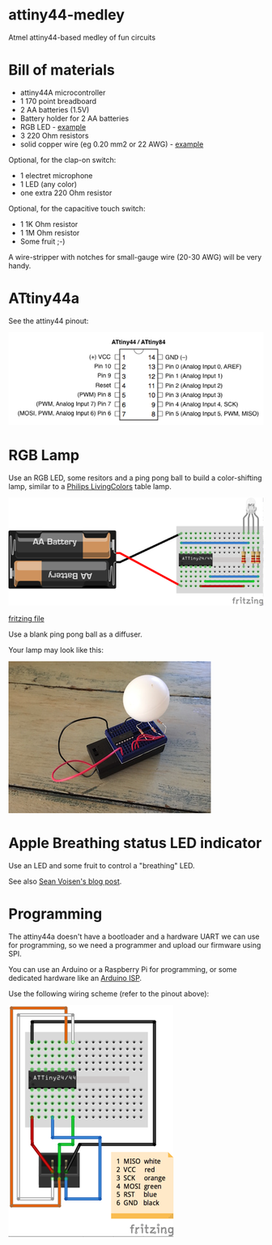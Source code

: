 # attiny44-medley
Atmel attiny44-based medley of fun circuits

# Bill of materials

- attiny44A microcontroller
- 1 170 point breadboard
- 2 AA batteries (1.5V)
- Battery holder for 2 AA batteries
- RGB LED - [example](http://www.kingbright-europe.de/download/LED-Lamp/L-154A4SURKQBDZGC%28Ver.6%29.pdf)
- 3 220 Ohm resistors
- solid copper wire (eg 0.20 mm2 or 22 AWG) - [example](http://www.velleman.co.uk/contents/en-uk/p793.html) 

Optional, for the clap-on switch:

- 1 electret microphone
- 1 LED (any color)
- one extra 220 Ohm resistor

Optional, for the capacitive touch switch:

- 1 1K Ohm resistor
- 1 1M Ohm resistor
- Some fruit ;-)

A wire-stripper with notches for small-gauge wire (20-30 AWG) will be very handy.

# ATtiny44a

See the attiny44 pinout:

![pinout](images/ATtiny44-84-labeled.png "ATtiny44")

# RGB Lamp
Use an RGB LED, some resitors and a ping pong ball to build a color-shifting lamp, similar to a [Philips LivingColors](http://www.livingcolors.philips.com) table lamp.


![rgb](images/rgb-lamp-halfsize.png "rgb lamp")

[fritzing file](rgb-lamp.fzz)

Use a blank ping pong ball as a diffuser.

Your lamp may look like this:

![pic](images/rgb.jpg "picture")

# Apple Breathing status LED indicator
Use an LED and some fruit to control a "breathing" LED.


See also [Sean Voisen's blog post](http://sean.voisen.org/blog/2011/10/breathing-led-with-arduino/).

# Programming

The attiny44a doesn't have a bootloader and a hardware UART we can use for programming, so we need a programmer and upload our firmware using SPI.

You can use an Arduino or a Raspberry Pi for programming, or some dedicated hardware like an [Arduino ISP](https://www.arduino.cc/en/Main/ArduinoISP).

Use the following wiring scheme (refer to the pinout above):

![prog](images/programming_bb_halfsize.png "programming")

